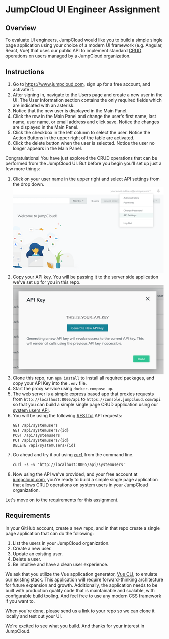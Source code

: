 # JumpCloud UI Engineer Assignment

## Overview

To evaluate UI engineers, JumpCloud would like you to build a simple single page application
using your choice of a modern UI framework (e.g. Angular, React, Vue) that uses our public
API to implement standard [CRUD](https://en.wikipedia.org/wiki/Create,_read,_update_and_delete)
operations on users managed by a JumpCloud organization.

## Instructions

1. Go to https://www.jumpcloud.com, sign up for a free account, and activate it.
2. After signing in, navigate to the Users page and create a new user in the UI. The User Information
   section contains the only required fields which are indicated with an asterisk.
3. Notice that the new user is displayed in the Main Panel.
4. Click the row in the Main Panel and change the user's first name, last name, user name, or email
   address and click save. Notice the changes are displayed in the Main Panel.
5. Click the checkbox in the left column to select the user. Notice the Action Buttons in the
   upper right of the table are activated.
6. Click the delete button when the user is selected. Notice the user no longer appears in
   the Main Panel.

Congratulations! You have just explored the CRUD operations that can be performed from the JumpCloud
UI. But before you begin you'll set up just a few more things:

1. Click on your user name in the upper right and select API settings from the drop down.
   ![API Settings](api-settings-dropdown.png)
2. Copy your API key. You will be passing it to the server side application we've set up for you in this repo.
   ![API Key](api-key.png)
3. Clone this repo, run `npm install` to install all required packages, and copy your API Key into the `.env` file.
4. Start the proxy service using `docker-compose up`.
5. The web server is a simple express based app that proxies requests from `http://localhost:8005/api` to
   `https://console.jumpcloud.com/api` so that you can build a simple single page CRUD application
   using our [system users API](https://docs.jumpcloud.com/1.0/systemusers).
6. You will be using the following [RESTful](https://en.wikipedia.org/wiki/Representational_state_transfer)
   API requests:
   ```http
   GET /api/systemusers
   GET /api/systemusers/{id}
   POST /api/systemusers
   PUT /api/systemusers/{id}
   DELETE /api/systemusers/{id}
   ```
7. Go ahead and try it out using [`curl`](https://curl.haxx.se/) from the command line.
   ```shell
   curl -s -v 'http://localhost:8005/api/systemusers'
   ```
8. Now using the API we've provided, and your free account at [jumpcloud.com](http://www.jumpcloud.com),
   you're ready to build a simple single page application that allows CRUD operations on system users in
   your JumpCloud organization.

Let's move on to the requirements for this assignment.

## Requirements

In your GitHub account, create a new repo, and in that repo create a single page application that can do
the following:

1. List the users in your JumpCloud organization.
2. Create a new user.
3. Update an existing user.
4. Delete a user.
5. Be intuitive and have a clean user experience.

We ask that you utilize the Vue application generator, [Vue CLI](https://cli.vuejs.org/), to emulate
our existing stack. This application will require forward-thinking architecture for future expansion and
growth. Additionally, the application needs to be built with production quality code that is maintainable
and scalable, with configurable build tooling. And feel free to use any modern CSS framework if you want
to.

When you're done, please send us a link to your repo so we can clone it locally and test out
your UI.

We're excited to see what you build. And thanks for your interest in JumpCloud.
